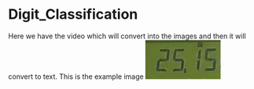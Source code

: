 # Digit_Classification

Here we have the video which will convert into the images and then it will convert to text.
This is the example image 
![](https://github.com/tincharlie/Digit_Classification/blob/main/newframe9.5_sec.jpg)

